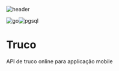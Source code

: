 
![header](https://capsule-render.vercel.app/api?type=venom&color=auto&height=400&section=header&text=Truco&fontSize=90&rotate=10)

![go](https://img.shields.io/badge/Go-00ADD8?style=for-the-badge&logo=go&logoColor=white)![pgsql](https://img.shields.io/badge/PostgreSQL-316192?style=for-the-badge&logo=postgresql&logoColor=white)

# Truco

API de truco online para applicação mobile

